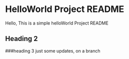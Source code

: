 # HelloWorld Project README

Hello,
This is a simple helloWorld Project README

## Heading 2

###heading 3 
just some updates, on a branch